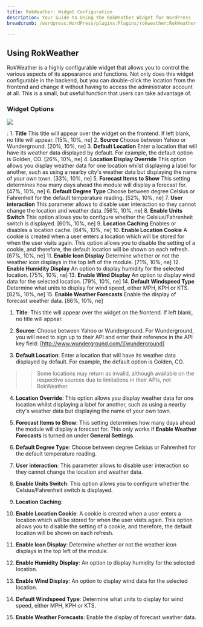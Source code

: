 ```yaml
---
title: RokWeather: Widget Configuration
description: Your Guide to Using the RokWeather Widget for WordPress
breadcrumb: /wordpress:WordPress/plugins:Plugins/rokweather:RokWeather

---
```


Using RokWeather
-----

RokWeather is a highly configurable widget that allows you to control the various aspects of its appearance and functions. Not only does this widget configurable in the backend, but you can double-click the location from the frontend and change it without having to access the administrator account at all. This is a small, but useful function that users can take advantage of.

### Widget Options

![][widget]

:   1. **Title** This title will appear over the widget on the frontend. If left blank, no title will appear. [15%, 10%, ne]
    2. **Source** Choose between Yahoo or Wunderground. [20%, 10%, ne]
    3. **Default Location** Enter a location that will have its weather data displayed by default. For example, the default option is Golden, CO. [26%, 10%, ne]
    4. **Location Display Override** This option allows you display weather data for one location whilst displaying a label for another, such as using a nearby city's weather data but displaying the name of your own town. [33%, 10%, ne]
    5. **Forecast Items to Show** This setting determines how many days ahead the module will display a forecast for. [47%, 10%, ne]
    6. **Default Degree Type** Choose between degree Celsius or Fahrenheit for the default temperature reading. [52%, 10%, ne]
    7. **User interaction** This parameter allows to disable user interaction so they cannot change the location and weather data. [56%, 10%, ne]
    8. **Enable Units Switch** This option allows you to configure whether the Celsius/Fahrenheit switch is displayed. [60%, 10%, ne]
    9. **Location Caching** Enables or disables a location cache. [64%, 10%, ne]
    10. **Enable Location Cookie** A cookie is created when a user enters a location which will be stored for when the user visits again. This option allows you to disable the setting of a cookie, and therefore, the default location will be shown on each refresh. [67%, 10%, ne]
    11. **Enable Icon Display** Determine whether or not the weather icon displays in the top left of the module. [71%, 10%, ne]
    12. **Enable Humidity Display** An option to display humidity for the selected location. [75%, 10%, ne]
    13. **Enable Wind Display** An option to display wind data for the selected location. [79%, 10%, ne]
    14. **Default Windspeed Type** Determine what units to display for wind speed, either MPH, KPH or KTS. [82%, 10%, ne]
    15. **Enable Weather Forecasts** Enable the display of forecast weather data. [86%, 10%, ne]

1. **Title**: This title will appear over the widget on the frontend. If left blank, no title will appear.

2. **Source**: Choose between Yahoo or Wunderground. For Wunderground, you will need to sign up to their API and enter their reference in the API key field: [http://www.wunderground.com/][wunderground]

3. **Default Location**: Enter a location that will have its weather data displayed by default. For example, the default option is Golden, CO.
>> Some locations may return as invalid, although available on the respective sources due to limitations in their APIs, not RokWeather.

4. **Location Override**: This option allows you display weather data for one location whilst displaying a label for another, such as using a nearby city's weather data but displaying the name of your own town.

5. **Forecast Items to Show**: This setting determines how many days ahead the module will display a forecast for. This only works if **Enable Weather Forecasts** is turned on under **General Settings**.

6. **Default Degree Type**: Choose between degree Celsius or Fahrenheit for the default temperature reading.

7. **User interaction**: This parameter allows to disable user interaction so they cannot change the location and weather data.

8. **Enable Units Switch**: This option allows you to configure whether the Celsius/Fahrenheit switch is displayed.

9. **Location Caching**: 

10. **Enable Location Cookie**: A cookie is created when a user enters a location which will be stored for when the user visits again. This option allows you to disable the setting of a cookie, and therefore, the default location will be shown on each refresh.

11. **Enable Icon Display**: Determine whether or not the weather icon displays in the top left of the module.

12. **Enable Humidity Display**: An option to display humidity for the selected location.

13. **Enable Wind Display**: An option to display wind data for the selected location.

14. **Default Windspeed Type**: Determine what units to display for wind speed, either MPH, KPH or KTS.

15. **Enable Weather Forecasts**: Enable the display of forecast weather data.


[wunderground]: http://www.wunderground.com/
[options1]: assets/rokweather_options_1.png
[options2]: assets/rokweather_options_2.png
[options3]: assets/rokweather_options_3.png
[widget]: assets/wp_rokweather_widget.png